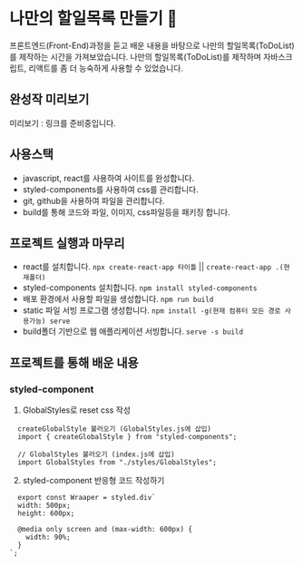 # 나만의 할일목록 만들기 🧐

프론트엔드(Front-End)과정을 듣고 배운 내용을 바탕으로 나만의 할일목록(ToDoList)를 제작하는 시간을 가져보았습니다.
나만의 할일목록(ToDoList)를 제작하며 자바스크립트, 리액트를 좀 더 능숙하게 사용할 수 있었습니다.

## 완성작 미리보기

미리보기 : 링크를 준비중입니다.

## 사용스택

- javascript, react를 사용하여 사이트를 완성합니다.
- styled-components를 사용하여 css를 관리합니다.
- git, github을 사용하여 파일을 관리합니다.
- build를 통해 코드와 파일, 이미지, css파일등을 패키징 합니다.

## 프로젝트 실행과 마무리

- react를 설치합니다. `npx create-react-app 타이틀` || `create-react-app .(현재폴더)`
- styled-components 설치합니다. `npm install styled-components`
- 배포 환경에서 사용할 파일을 생성합니다. `npm run build`
- static 파일 서빙 프로그램 생성합니다. `npm install -g(현재 컴퓨터 모든 경로 사용가능) serve`
- build폴더 기반으로 웹 애플리케이션 서빙합니다. `serve -s build`

## 프로젝트를 통해 배운 내용
### styled-component
1. GlobalStyles로 reset css 작성
```
  createGlobalStyle 불러오기 (GlobalStyles.js에 삽입)
  import { createGlobalStyle } from "styled-components";

  // GlobalStyles 불러오기 (index.js에 삽입)
  import GlobalStyles from "./styles/GlobalStyles";
```

2. styled-component 반응형 코드 작성하기
```
  export const Wraaper = styled.div`
  width: 500px;
  height: 600px;

  @media only screen and (max-width: 600px) {
    width: 90%;
  }
`;
```